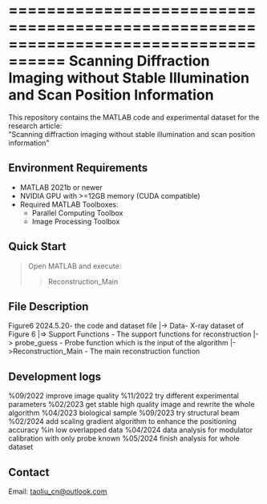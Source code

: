 ====================================================================================
Scanning Diffraction Imaging without Stable Illumination and Scan Position Information  
====================================================================================
This repository contains the MATLAB code and experimental dataset for the research article:  
"Scanning diffraction imaging without stable illumination and scan position information"  

Environment Requirements 
---------------------------  
- MATLAB 2021b or newer  
- NVIDIA GPU with >=12GB memory (CUDA compatible)  
- Required MATLAB Toolboxes:  
  * Parallel Computing Toolbox  
  * Image Processing Toolbox 

Quick Start
---------------------------  
> Open MATLAB and execute:  
>> Reconstruction_Main  

File Description
---------------------------  
Figure6 2024.5.20- the code and dataset file
|-> Data- X-ray dataset of Figure 6
|=> Support Functions - The support functions for reconstruction
|-> probe_guess - Probe function which is the input of  the algorithm
|->Reconstruction_Main - The main reconstruction function

Development logs
---------------------------  
%09/2022 improve image quality
%11/2022 try different experimental parameters
%02/2023 get stable high quality image and rewrite the whole algorithm
%04/2023 biological sample
%09/2023 try structural beam
%02/2024 add scaling gradient algorithm to enhance the positioning accuracy
%in low overlapped data
%04/2024 data analysis for modulator calibration with only probe known
%05/2024 finish analysis for whole dataset

Contact
---------------------------  
Email: taoliu_cn@outlook.com

